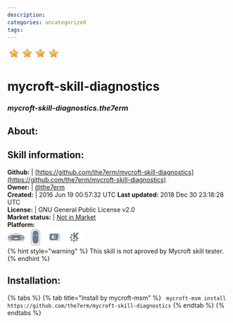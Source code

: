 ```yaml
--- 
description: 
categories: uncategorized   
tags:   
---
```


![](../.gitbook/assets/star.png)![](../.gitbook/assets/star.png)![](../.gitbook/assets/star.png)![](../.gitbook/assets/star.png)  
# mycroft-skill-diagnostics  
### _mycroft-skill-diagnostics.the7erm_  
## About:  


## Skill information:  
**Github:** | [https://github.com/the7erm/mycroft-skill-diagnostics](https://github.com/the7erm/mycroft-skill-diagnostics)  
**Owner:** | [@the7erm](https://github.com/the7erm)  
**Created:** | 2016 Jun 19 00:57:32 UTC  **Last updated:** 2018 Dec 30 23:18:28 UTC  
**License:** | GNU General Public License v2.0  
**Market status:** | [Not in Market](https://market.mycroft.ai/skill/)  
**Platform:**  
 ![](../.gitbook/assets/mark-1-icon.png)  ![](../.gitbook/assets/mark-2-icon.png)  ![](../.gitbook/assets/picroft-icon.png)  ![](../.gitbook/assets/kde.png)   
{% hint style="warning" %}
This skill is not aproved by Mycroft skill tester.
{% endhint %}
    
## Installation:  
{% tabs %}
{% tab title="Install by mycroft-msm" %}
``` mycroft-msm install https://github.com/the7erm/mycroft-skill-diagnostics```
{% endtab %}
  {% endtabs %}
  